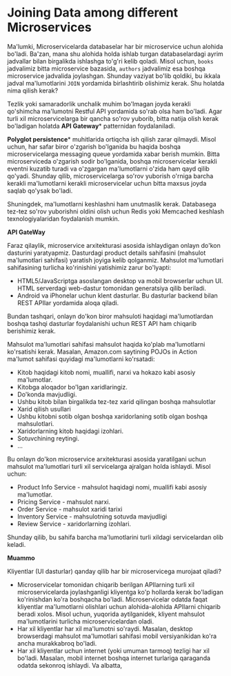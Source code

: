 # Joining Data among different Microservices

Ma'lumki, Microservicelarda databaselar har bir microservice uchun alohida bo'ladi. Ba'zan, mana shu alohida holda ishlab turgan databaselardagi ayrim jadvallar bilan birgalikda ishlashga to'g'ri kelib qoladi. Misol uchun, `books` jadvalimiz bitta microservice bazasida, `authors` jadvalimiz esa boshqa microservice jadvalida joylashgan. Shunday vaziyat bo'lib qoldiki, bu ikkala jadval ma'lumotlarini `JOIN` yordamida birlashtirib olishimiz kerak. Shu holatda nima qilish kerak?

Tezlik yoki samaradorlik unchalik muhim bo'lmagan joyda kerakli qo'shimcha ma'lumotni Restful API yordamida so'rab olsa ham bo'ladi. Agar turli xil microservicelarga bir qancha so'rov yuborib, bitta natija olish kerak bo'ladigan holatda **API Gateway*** patternidan foydalaniladi.

**Polyglot persistence*** muhitlarida ortiqcha ish qilish zarar qilmaydi. Misol uchun, har safar biror o'zgarish bo'lganida bu haqida boshqa microservicelarga messaging queue yordamida xabar berish mumkin. Bitta microserviceda o'zgarish sodir bo'lganida, boshqa microservicelar kerakli eventni kuzatib turadi va o'zgargan ma'lumotlarni o'zida ham qayd qilib qo'yadi. Shunday qilib, microservicelarga so'rov yuborish o'rniga barcha kerakli ma'lumotlarni kerakli microservicelar uchun bitta maxsus joyda saqlab qo'ysak bo'ladi.

Shuningdek, ma'lumotlarni keshlashni ham unutmaslik kerak. Databasega tez-tez so'rov yuborishni oldini olish uchun Redis yoki Memcached keshlash texnologiyalaridan foydalanish mumkin.

**API GateWay**

Faraz qilaylik, microservice arxitekturasi asosida ishlaydigan onlayn do'kon dasturini yaratyapmiz. Dasturdagi product details sahifasini (mahsulot ma'lumotlari sahifasi) yaratish joyiga kelib qolganmiz. Mahsulot ma'lumotlari sahifasining turlicha ko'rinishini yatishimiz zarur bo'lyapti:

* HTML5/JavaScriptga asoslangan desktop va mobil browserlar uchun UI. HTML serverdagi web-dastur tomonidan generatsiya qilib beriladi.
* Android va iPhonelar uchun klent dasturlar. Bu dasturlar backend bilan REST APIlar yordamida aloqa qiladi.

Bundan tashqari, onlayn do'kon biror mahsuloti haqidagi ma'lumotlardan boshqa tashqi dasturlar foydalanishi uchun REST API ham chiqarib berishimiz kerak.

Mahsulot ma'lumotlari sahifasi mahsulot haqida ko'plab ma'lumotlarni ko'rsatishi kerak. Masalan, Amazon.com saytining POJOs in Action ma'lumot sahifasi quyidagi ma'lumotlarni ko'rsatadi:

* Kitob haqidagi kitob nomi, muallifi, narxi va hokazo kabi asosiy ma'lumotlar.
* Kitobga aloqador bo'lgan xaridlaringiz.
* Do'konda mavjudligi.
* Ushbu kitob bilan birgalikda tez-tez xarid qilingan boshqa mahsulotlar
* Xarid qilish usullari
* Ushbu kitobni sotib olgan boshqa xaridorlaning sotib olgan boshqa mahsulotlari.
* Xaridorlarning kitob haqidagi izohlari.
* Sotuvchining reytingi.
* ...

Bu onlayn do'kon microservice arxitekturasi asosida yaratilgani uchun mahsulot ma'lumotlari turli xil servicelarga ajralgan holda ishlaydi. Misol uchun:

* Product Info Service - mahsulot haqidagi nomi, muallifi kabi asosiy ma'lumotlar.
* Pricing Service - mahsulot narxi.
* Order Service - mahsulot xaridi tarixi
* Inventory Service - mahsulotning sotuvda mavjudligi
* Review Service - xaridorlarning izohlari.

Shunday qilib, bu sahifa barcha ma'lumotlarini turli xildagi servicelardan olib keladi.

**Muammo**

Kliyentlar (UI dasturlar) qanday qilib har bir microservicega murojaat qiladi?


* Microservicelar tomonidan chiqarib berilgan APIlarning turli xil microservicelarda joylashganligi kliyentga ko'p hollarda kerak bo'ladigan ko'rinishdan ko'ra boshqacha bo'ladi. Microservicelar odatda faqat kliyentlar ma'lumotlarni olishlari uchun alohida-alohida APIlarni chiqarib beradi xolos. Misol uchun, yuqorida aytilganidek, kliyent mahsulot ma'lumotlarini turlicha microservicelardan oladi.
* Har xil kliyentlar har xil ma'lumotni so'raydi. Masalan, desktop browserdagi mahsulot ma'lumotlari sahifasi mobil versiyanikidan ko'ra ancha murakkabroq bo'ladi.
* Har xil kliyentlar uchun internet (yoki umuman tarmoq) tezligi har xil bo'ladi. Masalan, mobil internet boshqa internet turlariga qaraganda odatda sekonroq ishlaydi. Va albatta,
